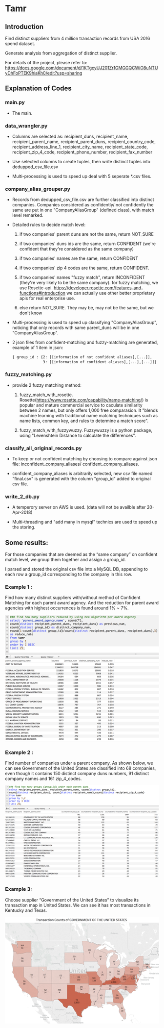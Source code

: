 # Tamr


## Introduction

Find distinct suppliers from 4 million transaction records from USA 2016 spend dataset. 

Generate analysis from aggregation of distinct supplier.

For details of the project, please refer to: https://docs.google.com/document/d/1KTgcyUJ201Zr1GMGGQCWiO8uNTUyDhFoPTEK9hiaKh0/edit?usp=sharing


## Explanation of Codes

### main.py
* The main.


### data_wrangler.py

* Columns are selected as:  recipient_duns, recipient_name, recipient_parent_name, recipient_parent_duns, 
recipient_country_code, recipient_address_line_1, recipient_city_name, recipient_state_code, recipient_zip_4_code, 
recipient_phone_number, recipient_fax_number

* Use selected columns to create tuples, then write distinct tuples into dedupped_csv_file.csv

* Multi-processing is used to speed up deal with 5 seperate *.csv files.


### company_alias_grouper.py

* Records from dedupped_csv_file.csv are further classified into distinct companies. Companies considered as 
confidently/ not confidently the same are put in one "CompanyAliasGroup" (defined class), with match level remarked.

* Detailed rules to decide match level:
    1. if two companies' parent duns are not the same, return NOT_SURE

    2. if two companies' duns ids are the same, return CONFIDENT (we're confident that they're considered as the same company)
    
    3. if two companies' names are the same, return CONFIDENT
    
    4. if two companies' zip 4 codes are the same, return CONFIDENT.

    5. if two companies' names "fuzzy match", return INCONFIDENT (they're very likely to be the same company).
        for fuzzy matching, we use Rosette-api. https://developer.rosette.com/features-and-functions#introduction
        we can actually use other better proprietary apis for real enterprise use.

    6. else return NOT_SURE. They may be, may not be the same, but we don't know

* Multi-processing is used to speed up classifying "CompanyAliasGroup", 
noticing that only records with same parent_duns will be in one "CompanyAliasGroup". 

* 2 json files from confident-matching and fuzzy-matching are generated, example of 1 item in json:
 
      { group_id : {2: [[information of not confident aliases],[...]],
                    3: [[information of confident aliases],[...],[...]]}
         
         
### fuzzy_matching.py

* provide 2 fuzzy matching method:
    1.  fuzzy_match_with_rosette. Rosette(https://www.rosette.com/capability/name-matching/) is popular and mature commercial service 
  to caculate similarity between 2 names, but only offers 1,000 free comparasion. It "blends machine learning with traditional name matching techniques such as name lists, common key, 
  and rules to determine a match score".
  
    2.  fuzzy_match_with_fuzzywuzzy. Fuzzywuzzy is a python package, using "Levenshtein Distance to calculate the differences".


### classify_all_original_records.py

* To keep or not confident matching by choosing to compare against json file: inconfident_company_aliases/ confident_company_aliases.

* confident_company_aliases is arbitrarily selected, new csv file named "final.csv" is generated with
the column "group_id" added to original csv file.


### write_2_db.py

* A temperory server on AWS is used. (data will not be availble after 20-Apr-2018)

* Multi-threading and "add many in mysql" technics are used to speed up the storing.


## Some results: 

For those companies that are deemed as the “same company” on confident match level, we group them together and assign a group_id. 

I parsed and stored the original csv file into a MySQL DB, appending to each row a group_id corresponding to the company in this row.

### Example 1 : 

Find how many distinct suppliers with/without method of Confident Matching for each parent award agency. And the reduction for  parent award agencies with highest occurrences is found around 1% ~ 7%. 

![image](https://github.com/tinawangice/Tamr/blob/master/images/147101523943975_.pic_hd.jpg)

### Example 2 : 

Find number of companies under a parent company. As shown below, we can see Government of the United States are classified into 68 companies, even though it contains 150 distinct company duns numbers, 91 distinct company names and 161 zip_4_codes.

![image](https://github.com/tinawangice/Tamr/blob/master/images/147091523943972_.pic_hd.jpg)


### Example 3: 

Choose supplier “Government of the United States” to visualize its transaction map in United States. We can see it has most transactions in Kentucky and Texas.

![image](https://github.com/tinawangice/Tamr/blob/master/images/147111523943977_.pic_hd.jpg)












